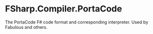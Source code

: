 # FSharp.Compiler.PortaCode
The PortaCode F# code format and corresponding interpreter. Used by Fabulous and others.
